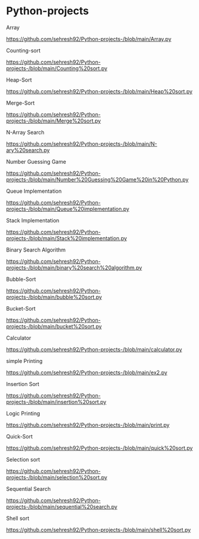 # Python-projects

Array

https://github.com/sehresh92/Python-projects-/blob/main/Array.py 

Counting-sort

https://github.com/sehresh92/Python-projects-/blob/main/Counting%20sort.py 

Heap-Sort

https://github.com/sehresh92/Python-projects-/blob/main/Heap%20sort.py 

Merge-Sort

https://github.com/sehresh92/Python-projects-/blob/main/Merge%20sort.py 

N-Array Search

https://github.com/sehresh92/Python-projects-/blob/main/N-ary%20search.py 

Number Guessing Game

https://github.com/sehresh92/Python-projects-/blob/main/Number%20Guessing%20Game%20in%20Python.py 

Queue Implementation

https://github.com/sehresh92/Python-projects-/blob/main/Queue%20implementation.py 

Stack Implementation

https://github.com/sehresh92/Python-projects-/blob/main/Stack%20implementation.py 

Binary Search Algorithm

https://github.com/sehresh92/Python-projects-/blob/main/binary%20search%20algorithm.py 

Bubble-Sort

https://github.com/sehresh92/Python-projects-/blob/main/bubble%20sort.py 

Bucket-Sort

https://github.com/sehresh92/Python-projects-/blob/main/bucket%20sort.py

Calculator

https://github.com/sehresh92/Python-projects-/blob/main/calculator.py 

simple Printing

https://github.com/sehresh92/Python-projects-/blob/main/ex2.py

Insertion Sort

https://github.com/sehresh92/Python-projects-/blob/main/insertion%20sort.py 

Logic Printing

https://github.com/sehresh92/Python-projects-/blob/main/print.py

Quick-Sort

https://github.com/sehresh92/Python-projects-/blob/main/quick%20sort.py

Selection sort

https://github.com/sehresh92/Python-projects-/blob/main/selection%20sort.py

Sequential Search

https://github.com/sehresh92/Python-projects-/blob/main/sequential%20search.py

Shell sort

https://github.com/sehresh92/Python-projects-/blob/main/shell%20sort.py
